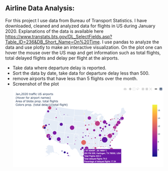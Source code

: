 ## Airline Data Analysis:

For this project I use data from Bureau of Transport Statistics. I have downloaded, cleaned and analyzed data for flights in US during January 2020. Explanations of the data is available here https://www.transtats.bts.gov/DL_SelectFields.asp?Table_ID=236&DB_Short_Name=On%20Time. I use pandas to analyze the data and use plotly to make an interactive visualization. On the plot one can hover the mouse over the US map and get information such as total flights, total delayed flights and delay per flight at the airports.  

- Take data where departure delay is reported. 
- Sort the data by date, take data for departure delay less than 500.
- remove airports that have less than 5 flights over the month.
- Screenshot of the plot 
![](reports/airport_plot.png) 
